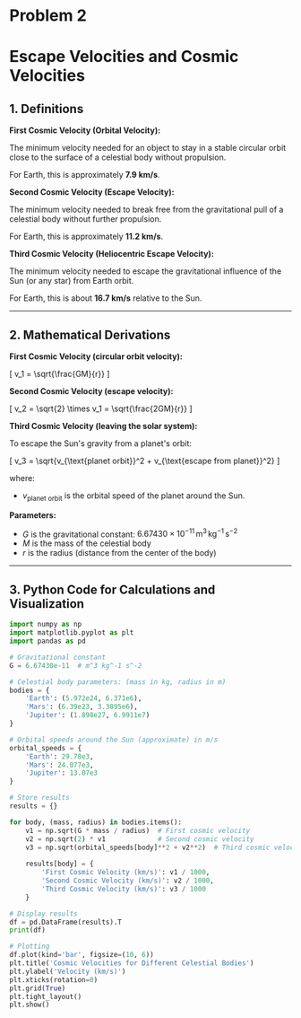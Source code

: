 # Problem 2
# Escape Velocities and Cosmic Velocities

## 1. Definitions

**First Cosmic Velocity (Orbital Velocity):**

The minimum velocity needed for an object to stay in a stable circular orbit close to the surface of a celestial body without propulsion.

For Earth, this is approximately **7.9 km/s**.

**Second Cosmic Velocity (Escape Velocity):**

The minimum velocity needed to break free from the gravitational pull of a celestial body without further propulsion.

For Earth, this is approximately **11.2 km/s**.

**Third Cosmic Velocity (Heliocentric Escape Velocity):**

The minimum velocity needed to escape the gravitational influence of the Sun (or any star) from Earth orbit.

For Earth, this is about **16.7 km/s** relative to the Sun.

---

## 2. Mathematical Derivations

**First Cosmic Velocity (circular orbit velocity):**

\[
v_1 = \sqrt{\frac{GM}{r}}
\]

**Second Cosmic Velocity (escape velocity):**

\[
v_2 = \sqrt{2} \times v_1 = \sqrt{\frac{2GM}{r}}
\]

**Third Cosmic Velocity (leaving the solar system):**

To escape the Sun's gravity from a planet's orbit:

\[
v_3 = \sqrt{v_{\text{planet orbit}}^2 + v_{\text{escape from planet}}^2}
\]

where:

- $v_{\text{planet orbit}}$ is the orbital speed of the planet around the Sun.

**Parameters:**

- $G$ is the gravitational constant: $6.67430 \times 10^{-11} \, \text{m}^3\,\text{kg}^{-1}\,\text{s}^{-2}$
- $M$ is the mass of the celestial body
- $r$ is the radius (distance from the center of the body)

---

## 3. Python Code for Calculations and Visualization

```python
import numpy as np
import matplotlib.pyplot as plt
import pandas as pd

# Gravitational constant
G = 6.67430e-11  # m^3 kg^-1 s^-2

# Celestial body parameters: (mass in kg, radius in m)
bodies = {
    'Earth': (5.972e24, 6.371e6),
    'Mars': (6.39e23, 3.3895e6),
    'Jupiter': (1.898e27, 6.9911e7)
}

# Orbital speeds around the Sun (approximate) in m/s
orbital_speeds = {
    'Earth': 29.78e3,
    'Mars': 24.077e3,
    'Jupiter': 13.07e3
}

# Store results
results = {}

for body, (mass, radius) in bodies.items():
    v1 = np.sqrt(G * mass / radius)  # First cosmic velocity
    v2 = np.sqrt(2) * v1             # Second cosmic velocity
    v3 = np.sqrt(orbital_speeds[body]**2 + v2**2)  # Third cosmic velocity
    
    results[body] = {
        'First Cosmic Velocity (km/s)': v1 / 1000,
        'Second Cosmic Velocity (km/s)': v2 / 1000,
        'Third Cosmic Velocity (km/s)': v3 / 1000
    }

# Display results
df = pd.DataFrame(results).T
print(df)

# Plotting
df.plot(kind='bar', figsize=(10, 6))
plt.title('Cosmic Velocities for Different Celestial Bodies')
plt.ylabel('Velocity (km/s)')
plt.xticks(rotation=0)
plt.grid(True)
plt.tight_layout()
plt.show()
```
